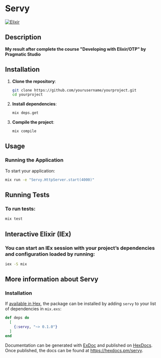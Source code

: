 # Servy

[![Elixir](https://img.shields.io/badge/elixir-%234B275F.svg?style=for-the-badge&logo=elixir&logoColor=white)](https://elixir-lang.org/)

## Description

**My result after complete the course "Developing with Elixir/OTP" by Pragmatic Studio**

## Installation

1. **Clone the repository**:
    ```sh
    git clone https://github.com/yourusername/yourproject.git
    cd yourproject
    ```

2. **Install dependencies**:
    ```sh
    mix deps.get
    ```

3. **Compile the project**:
    ```sh
    mix compile
    ```

## Usage

### Running the Application

To start your application:

<!-- ```sh
mix run --no-halt
``` -->
```sh
mix run -e "Servy.HttpServer.start(4000)"
```

## Running Tests

### To run tests:

```sh
mix test
```

## Interactive Elixir (IEx)

### You can start an IEx session with your project’s dependencies and configuration loaded by running:

```sh
iex -S mix
```

## More information about Servy

### Installation

If [available in Hex](https://hex.pm/docs/publish), the package can be installed
by adding `servy` to your list of dependencies in `mix.exs`:

```elixir
def deps do
  [
    {:servy, "~> 0.1.0"}
  ]
end
```

Documentation can be generated with [ExDoc](https://github.com/elixir-lang/ex_doc)
and published on [HexDocs](https://hexdocs.pm). Once published, the docs can
be found at <https://hexdocs.pm/servy>.